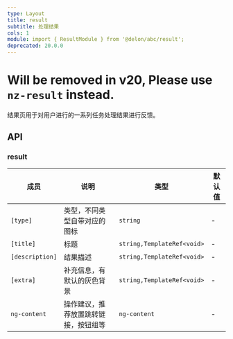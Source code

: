 ```yaml
---
type: Layout
title: result
subtitle: 处理结果
cols: 1
module: import { ResultModule } from '@delon/abc/result';
deprecated: 20.0.0
---
```


# Will be removed in v20, Please use `nz-result` instead.

结果页用于对用户进行的一系列任务处理结果进行反馈。

## API

### result

| 成员 | 说明 | 类型 | 默认值 |
|----|----|----|-----|
| `[type]` | 类型，不同类型自带对应的图标 | `string` | - |
| `[title]` | 标题 | `string,TemplateRef<void>` | - |
| `[description]` | 结果描述 | `string,TemplateRef<void>` | - |
| `[extra]` | 补充信息，有默认的灰色背景 | `string,TemplateRef<void>` | - |
| `ng-content` | 操作建议，推荐放置跳转链接，按钮组等 | `ng-content` | - |
